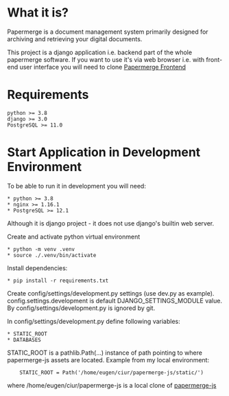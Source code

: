 What it is?
===========

Papermerge is a document management system primarily designed for archiving
and retrieving your digital documents.

This project is a django application i.e. backend part of the whole papermerge
software. If you want to use it's via web browser i.e. with front-end user interface you will need to clone [Papermerge Frontend](https://github.com/ciur/papermerge-js)


Requirements
============

    python >= 3.8
    django >= 3.0
    PostgreSQL >= 11.0

Start Application in Development Environment 
============================================

To be able to run it in development you will need:
    
    * python >= 3.8
    * nginx >= 1.16.1 
    * PostgreSQL >= 12.1

Although it is django project - it does not use django's builtin web server.


Create and activate python virtual environment
    
    * python -m venv .venv
    * source ./.venv/bin/activate

Install dependencies:

    * pip install -r requirements.txt

Create config/settings/development.py settings (use dev.py as example).
config.settings.development is default DJANGO_SETTINGS_MODULE value.
By config/settings/development.py is ignored by git.

In config/settings/development.py define following variables:

    * STATIC_ROOT
    * DATABASES

STATIC_ROOT is a pathlib.Path(...) instance of path pointing to
where papermerge-js assets are located. Example from my local environment:
    
        STATIC_ROOT = Path('/home/eugen/ciur/papermerge-js/static/')

where /home/eugen/ciur/papermerge-js is a local clone of [papermerge-js](https://github.com/ciur/papermerge-js)



